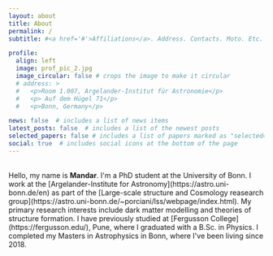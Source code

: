 ```yaml
---
layout: about
title: About
permalink: /
subtitle: #<a href='#'>Affiliations</a>. Address. Contacts. Moto. Etc.

profile:
  align: left
  image: prof_pic_2.jpg
  image_circular: false # crops the image to make it circular
  # address: >
  #   <p>Room 1.007, Argelander-Institut für Astronomie</p>
  #   <p> Auf dem Hügel 71</p>
  #   <p>Bonn, Germany</p>

news: false  # includes a list of news items
latest_posts: false  # includes a list of the newest posts
selected_papers: false # includes a list of papers marked as "selected={true}"
social: true  # includes social icons at the bottom of the page
---
```

<br>
Hello, my name is <b>Mandar</b>. I'm a PhD student at the University of Bonn. I work at the [Argelander-Institute for Astronomy](https://astro.uni-bonn.de/en) as part of the [Large-scale structure and Cosmology reasearch group](https://astro.uni-bonn.de/~porciani/lss/webpage/index.html). My primary research interests include dark matter modelling and theories of structure formation. I have previously studied at [Fergusson College](https://fergusson.edu/), Pune, where I graduated with a B.Sc. in Physics. I completed my Masters in Astrophysics in Bonn, where I've been living since 2018.